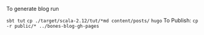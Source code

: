 To generate blog run

`sbt tut`
`cp ./target/scala-2.12/tut/*md content/posts/`
`hugo`
To Publish:
`cp -r public/* ../bones-blog-gh-pages`
